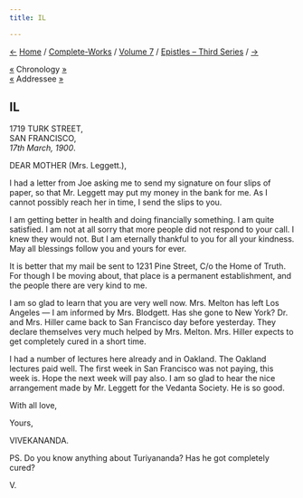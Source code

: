 ```yaml
---
title: IL

---
```

<div>

[←](48_mother.htm) [Home](../../../index.htm) /
[Complete-Works](../../complete_works.htm) / [Volume
7](../volume_7_contents.htm) / [Epistles – Third
Series](epistles_third_series_contents.htm) / [→](50_mother.htm)

  

[«](48_mother.htm) Chronology
[»](../../volume_8/epistles_fourth_series/164_mary.htm)  
[«](48_mother.htm) Addressee [»](50_mother.htm)

## IL

1719 TURK STREET,  
SAN FRANCISCO,  
*17th March, 1900*.

DEAR MOTHER (Mrs. Leggett.),

I had a letter from Joe asking me to send my signature on four slips of
paper, so that Mr. Leggett may put my money in the bank for me. As I
cannot possibly reach her in time, I send the slips to you.

I am getting better in health and doing financially something. I am
quite satisfied. I am not at all sorry that more people did not respond
to your call. I knew they would not. But I am eternally thankful to you
for all your kindness. May all blessings follow you and yours for ever.

It is better that my mail be sent to 1231 Pine Street, C/o the Home of
Truth. For though I be moving about, that place is a permanent
establishment, and the people there are very kind to me.

I am so glad to learn that you are very well now. Mrs. Melton has left
Los Angeles — I am informed by Mrs. Blodgett. Has she gone to New York?
Dr. and Mrs. Hiller came back to San Francisco day before yesterday.
They declare themselves very much helped by Mrs. Melton. Mrs. Hiller
expects to get completely cured in a short time.

I had a number of lectures here already and in Oakland. The Oakland
lectures paid well. The first week in San Francisco was not paying, this
week is. Hope the next week will pay also. I am so glad to hear the nice
arrangement made by Mr. Leggett for the Vedanta Society. He is so good.

With all love, 

Yours,

VIVEKANANDA.

  
PS. Do you know anything about Turiyananda? Has he got completely
cured? 

V.

</div>
